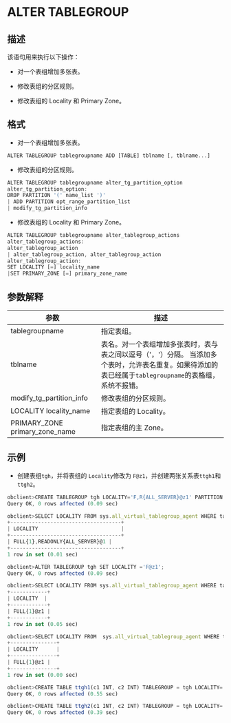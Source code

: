 ALTER TABLEGROUP 
=====================================



描述 
-----------

该语句用来执行以下操作：

* 对一个表组增加多张表。

  

* 修改表组的分区规则。

  

* 修改表组的 Locality 和 Primary Zone。

  




格式 
-----------

* 对一个表组增加多张表。

  




```javascript
ALTER TABLEGROUP tablegroupname ADD [TABLE] tblname [, tblname...]
```



* 修改表组的分区规则。

  




```javascript
ALTER TABLEGROUP tablegroupname alter_tg_partition_option
alter_tg_partition_option:
DROP PARTITION '(' name_list ')'
| ADD PARTITION opt_range_partition_list
| modify_tg_partition_info
```



* 修改表组的 Locality 和 Primary Zone。

  




```javascript
ALTER TABLEGROUP tablegroupname alter_tablegroup_actions
alter_tablegroup_actions:
alter_tablegroup_action
| alter_tablegroup_action, alter_tablegroup_action
alter_tablegroup_action:
SET LOCALITY [=] locality_name
|SET PRIMARY_ZONE [=] primary_zone_name
```



参数解释 
-------------



|               参数               |                                                  描述                                                   |
|--------------------------------|-------------------------------------------------------------------------------------------------------|
| tablegroupname                 | 指定表组。                                                                                                 |
| tblname                        | 表名。对一个表组增加多张表时，表与表之间以逗号（'，'）分隔。 当添加多个表时，允许表名重复。如果待添加的表已经属于`tablegroupname`的表格组，系统不报错。 |
| modify_tg_partition_info       | 修改表组的分区规则。                                                                                            |
| LOCALITY locality_name         | 指定表组的 Locality。                                                                                       |
| PRIMARY_ZONE primary_zone_name | 指定表组的主 Zone。                                                                                          |



示例 
-----------

* 创建表组`tgh`，并将表组的 `Locality`修改为 `F@z1`，并创建两张关系表`ttgh1`和`ttgh2`。

  




```javascript
obclient>CREATE TABLEGROUP tgh LOCALITY='F,R{ALL_SERVER}@z1' PARTITION BY HASH PARTITIONS 10;
Query OK, 0 rows affected (0.09 sec)

obclient>SELECT LOCALITY FROM sys.all_virtual_tablegroup_agent WHERE tablegroup_name ='TGH';
+------------------------------------+
| LOCALITY                           |
+------------------------------------+
| FULL{1},READONLY{ALL_SERVER}@1 |
+------------------------------------+
1 row in set (0.01 sec)

obclient>ALTER TABLEGROUP tgh SET LOCALITY ='F@z1';
Query OK, 0 rows affected (0.09 sec)

obclient>SELECT LOCALITY FROM sys.all_virtual_tablegroup_agent WHERE tablegroup_name ='TGH';
+------------+
| LOCALITY  |
+------------+
| FULL{1}@z1 |
+------------+
1 row in set (0.05 sec)

obclient>SELECT LOCALITY FROM  sys.all_virtual_tablegroup_agent WHERE tablegroup_id=(SELECT tablegroup_id FROM sys.all_virtual_tablegroup_agent WHERE tablegroup_name ='TGH');
+---------------+
| LOCALITY      |
+---------------+
| FULL{1}@z1 |
+---------------+
1 row in set (0.00 sec)

obclient>CREATE TABLE ttgh1(c1 INT, c2 INT) TABLEGROUP = tgh LOCALITY='F@z1' PARTITION BY HASH(c1) PARTITIONS 10;
Query OK, 0 rows affected (0.55 sec)

obclient>CREATE TABLE ttgh2(c1 INT, c2 INT) TABLEGROUP = tgh LOCALITY='F@z1' PARTITION BY HASH(c1) PARTITIONS 10;
Query OK, 0 rows affected (0.39 sec)
```



